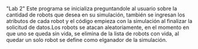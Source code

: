 "Lab 2"
Este programa se inicializa preguntandole al usuario sobre la cantidad de robots que desea en su simulación, también se ingresan los atributos de cada robot y el código empieza con la simulación al finalizar la solicitud de datos.Los robots se atacan aleatoriamente, en el momento en que uno se queda sin vida, se elimina de la lista de robots con vida, al quedar un solo robot se define como elganador de la simulación.